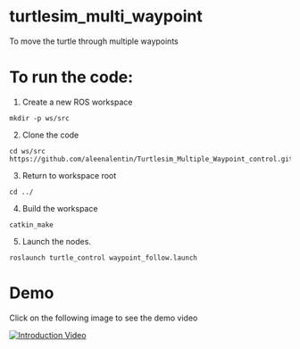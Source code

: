 # turtlesim_multi_waypoint
To move the turtle through multiple waypoints 
# To run the code:

1. Create a new ROS workspace
```Shell
mkdir -p ws/src
   ```
2. Clone the code 
 ```Shell
 cd ws/src
 https://github.com/aleenalentin/Turtlesim_Multiple_Waypoint_control.git
 ```
3. Return to workspace root
 ```Shell
 cd ../
   ```
4. Build the workspace 
```Shell
catkin_make 

``` 
5.  Launch the nodes.
```Shell
roslaunch turtle_control waypoint_follow.launch 
```
# Demo 

Click on the following image to see the demo video

[![Introduction Video](https://img.youtube.com/vi/j3yOLoU72Eg/0.jpg)](https://youtu.be/j3yOLoU72Eg)
